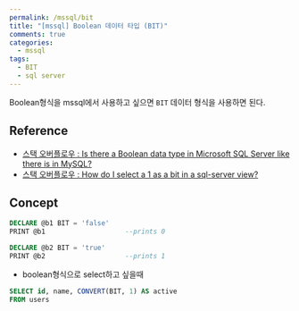 ```yaml
---
permalink: /mssql/bit
title: "[mssql] Boolean 데이터 타입 (BIT)"
comments: true
categories:
  - mssql
tags:
  - BIT
  - sql server
---
```


Boolean형식을 mssql에서 사용하고 싶으면 ```BIT``` 데이터 형식을 사용하면 된다.

## Reference

- [스택 오버플로우 : Is there a Boolean data type in Microsoft SQL Server like there is in MySQL?](https://stackoverflow.com/questions/3138029/is-there-a-boolean-data-type-in-microsoft-sql-server-like-there-is-in-mysql) 
- [스택 오버플로우 : How do I select a 1 as a bit in a sql-server view?](https://stackoverflow.com/questions/3963457/how-do-i-select-a-1-as-a-bit-in-a-sql-server-view)

## Concept
```sql
DECLARE @b1 BIT = 'false'
PRINT @b1                    --prints 0

DECLARE @b2 BIT = 'true'
PRINT @b2                    --prints 1
```



- boolean형식으로 select하고 싶을때

```sql
SELECT id, name, CONVERT(BIT, 1) AS active
FROM users
```
